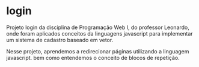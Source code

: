  # login 
 
Projeto login da disciplina de Programação Web I, do professor Leonardo, onde foram aplicados conceitos da linguagens javascript para implementar um sistema de cadastro baseado em vetor.

Nesse projeto, aprendemos a redirecionar páginas utilizando a linguagem javascript. bem como entendemos o conceito de blocos de repetição.
